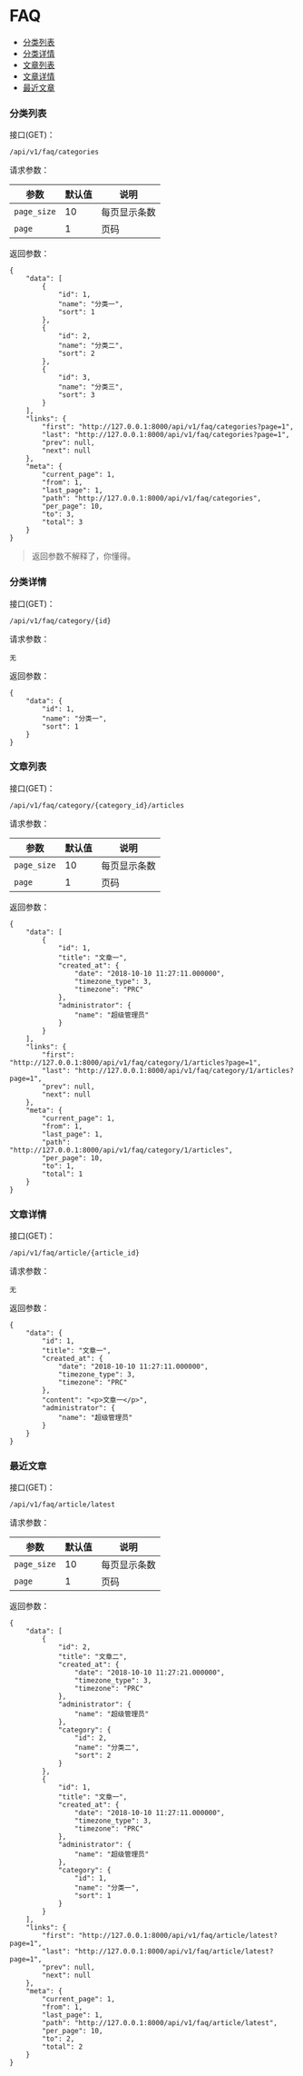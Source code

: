 # FAQ

- [分类列表](#分类列表)
- [分类详情](#分类详情)
- [文章列表](#文章列表)
- [文章详情](#文章详情)
- [最近文章](#最近文章)

### 分类列表

接口(GET)：

```angular2html
/api/v1/faq/categories
```

请求参数：

| 参数 | 默认值 | 说明 |
| --- | --- | --- |
| `page_size` | 10 | 每页显示条数 |
| `page` | 1 | 页码 |

返回参数：

```angular2html
{
    "data": [
        {
            "id": 1,
            "name": "分类一",
            "sort": 1
        },
        {
            "id": 2,
            "name": "分类二",
            "sort": 2
        },
        {
            "id": 3,
            "name": "分类三",
            "sort": 3
        }
    ],
    "links": {
        "first": "http://127.0.0.1:8000/api/v1/faq/categories?page=1",
        "last": "http://127.0.0.1:8000/api/v1/faq/categories?page=1",
        "prev": null,
        "next": null
    },
    "meta": {
        "current_page": 1,
        "from": 1,
        "last_page": 1,
        "path": "http://127.0.0.1:8000/api/v1/faq/categories",
        "per_page": 10,
        "to": 3,
        "total": 3
    }
}
```

> 返回参数不解释了，你懂得。

###  分类详情

接口(GET)：

```angular2html
/api/v1/faq/category/{id}
```

请求参数：

```angular2html
无
```

返回参数：

```angular2html
{
    "data": {
        "id": 1,
        "name": "分类一",
        "sort": 1
    }
}
```

### 文章列表

接口(GET)：

```angular2html
/api/v1/faq/category/{category_id}/articles
```

请求参数：

| 参数 | 默认值 | 说明 |
| --- | --- | --- |
| `page_size` | 10 | 每页显示条数 |
| `page` | 1 | 页码 |

返回参数：

```angular2html
{
    "data": [
        {
            "id": 1,
            "title": "文章一",
            "created_at": {
                "date": "2018-10-10 11:27:11.000000",
                "timezone_type": 3,
                "timezone": "PRC"
            },
            "administrator": {
                "name": "超级管理员"
            }
        }
    ],
    "links": {
        "first": "http://127.0.0.1:8000/api/v1/faq/category/1/articles?page=1",
        "last": "http://127.0.0.1:8000/api/v1/faq/category/1/articles?page=1",
        "prev": null,
        "next": null
    },
    "meta": {
        "current_page": 1,
        "from": 1,
        "last_page": 1,
        "path": "http://127.0.0.1:8000/api/v1/faq/category/1/articles",
        "per_page": 10,
        "to": 1,
        "total": 1
    }
}
```

### 文章详情

接口(GET)：

```angular2html
/api/v1/faq/article/{article_id}
```

请求参数：

```angular2html
无
```

返回参数：

```angular2html
{
    "data": {
        "id": 1,
        "title": "文章一",
        "created_at": {
            "date": "2018-10-10 11:27:11.000000",
            "timezone_type": 3,
            "timezone": "PRC"
        },
        "content": "<p>文章一</p>",
        "administrator": {
            "name": "超级管理员"
        }
    }
}
```


### 最近文章

接口(GET)：

```angular2html
/api/v1/faq/article/latest
```

请求参数：

| 参数 | 默认值 | 说明 |
| --- | --- | --- |
| `page_size` | 10 | 每页显示条数 |
| `page` | 1 | 页码 |

返回参数：

```angular2html
{
    "data": [
        {
            "id": 2,
            "title": "文章二",
            "created_at": {
                "date": "2018-10-10 11:27:21.000000",
                "timezone_type": 3,
                "timezone": "PRC"
            },
            "administrator": {
                "name": "超级管理员"
            },
            "category": {
                "id": 2,
                "name": "分类二",
                "sort": 2
            }
        },
        {
            "id": 1,
            "title": "文章一",
            "created_at": {
                "date": "2018-10-10 11:27:11.000000",
                "timezone_type": 3,
                "timezone": "PRC"
            },
            "administrator": {
                "name": "超级管理员"
            },
            "category": {
                "id": 1,
                "name": "分类一",
                "sort": 1
            }
        }
    ],
    "links": {
        "first": "http://127.0.0.1:8000/api/v1/faq/article/latest?page=1",
        "last": "http://127.0.0.1:8000/api/v1/faq/article/latest?page=1",
        "prev": null,
        "next": null
    },
    "meta": {
        "current_page": 1,
        "from": 1,
        "last_page": 1,
        "path": "http://127.0.0.1:8000/api/v1/faq/article/latest",
        "per_page": 10,
        "to": 2,
        "total": 2
    }
}
```


